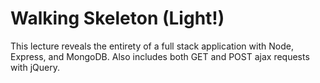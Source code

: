 # Walking Skeleton (Light!)

This lecture reveals the entirety of a full stack application with Node, Express, and MongoDB. Also includes both GET and POST ajax requests with jQuery.

